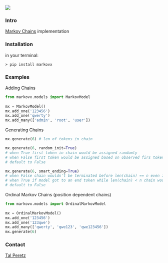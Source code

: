 ![](resources/markovx_banner.png)

### Intro ###
[Markov Chains](https://en.wikipedia.org/wiki/Markov_chain) implementation <br>

### Installation ###
in your terminal:

    > pip install markovx
    
### Examples ###

Adding Chains
```python
from markovx.models import MarkovModel
    
mx = MarkovModel()
mx.add_one('123456')
mx.add_one('qwerty')
mx.add_many(['admin', 'root', 'user'])
```

Generating Chains
```python
mx.generate(6) # len of tokens in chain
```
```python
mx.generate(6, random_init=True)
# when True first token in chain would be assigned randomly
# when False first token would be assigned based on observed firs tokens
# default to False
```
```python
mx.generate(6, smart_ending=True)
# when False chain wouldn't be terminated before len(chain) == n even if model got to an end token
# when True if model got to an end token while len(chain) < n chain would terminate
# default to False
```
Ordinal Markov Chains (position dependent chains)
```python
from markovx.models import OrdinalMarkovModel
    
mx = OrdinalMarkovModel()
mx.add_one('123456')
mx.add_one('123qwe')
mx.add_many(['qwerty', 'qwe123', 'qwe123456'])
mx.generate(6)
```

### Contact ###
[Tal Peretz](https://www.linkedin.com/in/tal-per/)





